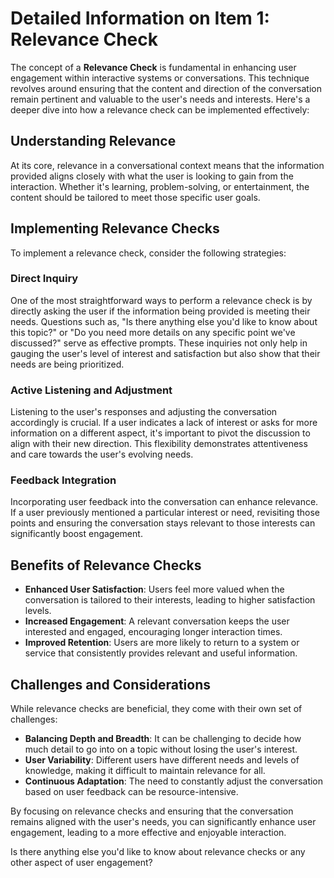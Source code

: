 # Detailed Information on Item 1: Relevance Check

The concept of a **Relevance Check** is fundamental in enhancing user engagement within interactive systems or conversations. This technique revolves around ensuring that the content and direction of the conversation remain pertinent and valuable to the user's needs and interests. Here's a deeper dive into how a relevance check can be implemented effectively:

## Understanding Relevance

At its core, relevance in a conversational context means that the information provided aligns closely with what the user is looking to gain from the interaction. Whether it's learning, problem-solving, or entertainment, the content should be tailored to meet those specific user goals.

## Implementing Relevance Checks

To implement a relevance check, consider the following strategies:

### Direct Inquiry

One of the most straightforward ways to perform a relevance check is by directly asking the user if the information being provided is meeting their needs. Questions such as, "Is there anything else you'd like to know about this topic?" or "Do you need more details on any specific point we've discussed?" serve as effective prompts. These inquiries not only help in gauging the user's level of interest and satisfaction but also show that their needs are being prioritized.

### Active Listening and Adjustment

Listening to the user's responses and adjusting the conversation accordingly is crucial. If a user indicates a lack of interest or asks for more information on a different aspect, it's important to pivot the discussion to align with their new direction. This flexibility demonstrates attentiveness and care towards the user's evolving needs.

### Feedback Integration

Incorporating user feedback into the conversation can enhance relevance. If a user previously mentioned a particular interest or need, revisiting those points and ensuring the conversation stays relevant to those interests can significantly boost engagement.

## Benefits of Relevance Checks

- **Enhanced User Satisfaction**: Users feel more valued when the conversation is tailored to their interests, leading to higher satisfaction levels.
- **Increased Engagement**: A relevant conversation keeps the user interested and engaged, encouraging longer interaction times.
- **Improved Retention**: Users are more likely to return to a system or service that consistently provides relevant and useful information.

## Challenges and Considerations

While relevance checks are beneficial, they come with their own set of challenges:

- **Balancing Depth and Breadth**: It can be challenging to decide how much detail to go into on a topic without losing the user's interest.
- **User Variability**: Different users have different needs and levels of knowledge, making it difficult to maintain relevance for all.
- **Continuous Adaptation**: The need to constantly adjust the conversation based on user feedback can be resource-intensive.

By focusing on relevance checks and ensuring that the conversation remains aligned with the user's needs, you can significantly enhance user engagement, leading to a more effective and enjoyable interaction.

Is there anything else you'd like to know about relevance checks or any other aspect of user engagement?

